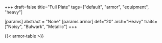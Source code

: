 +++
draft=false
title="Full Plate"
tags=["default", "armor", "equipment", "heavy"]

[params]
  abstract = "None"
  [params.armor]
    def="20"
    arch="Heavy"
    traits=["Noisy", "Bulwark", "Metallic"]
+++

{{< armor-table >}}


